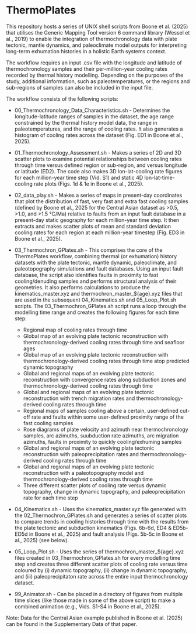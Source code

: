 # ThermoPlates
This repository hosts a series of UNIX shell scripts from Boone et al. (2025) that utilises the Generic Mapping Tool version 6 command library (Wessel et al., 2019) to enable the integration of thermochronology data with plate tectonic, mantle dynamics, and paleoclimate model outputs for interpreting long-term exhumation histories in a holistic Earth systems context.

The workflow requires an input .csv file with the longitude and latitude of thermochronology samples and their per-million-year cooling rates recorded by thermal history modelling. Depending on the purposes of the study, additional information, such as paleotemperatures, or the regions and sub-regions of samples can also be included in the input file. 

The workflow consists of the following scripts:

- 00_Thermochronology_Data_Characteristics.sh - Determines the longitude-latitude ranges of samples in the dataset, the age range constrained by the thermal history model data, the range in paleotemperatures, and the range of cooling rates. It also generates a histogram of cooling rates across the dataset (Fig. ED1 in Boone et al., 2025).

- 01_Thermochronology_Assessment.sh - Makes a series of 2D and 3D scatter plots to examine potential relationships between cooling rates through time versus defined region or sub-region, and versus longitude or latitude (ED2). The code also makes 3D lon-lat-cooling rate figures for each million-year time step (Vid. S1) and static 4D lon-lat-time-cooling rate plots (Figs. 1d & 1e in Boone et al., 2025). 

- 02_data_play.sh - Makes a series of maps in present-day coordinates that plot the distribution of fast, very fast and extra fast cooling samples (defined by Boone et al., 2025 for the Central Asian dataset as >0.5, >1.0, and >1.5 °C/Ma) relative to faults from an input fault database in a present-day static geography for each million-year time step. It then extracts and makes scatter plots of mean and standard deviation cooling rates for each region at each million-year timestep (Fig. ED3 in Boone et al., 2025). 

- 03_Thermochron_GPlates.sh - This comprises the core of the ThermoPlates workflow, combining thermal (or exhumation) history datasets with the plate tectonic, mantle dynamic, paleoclimate, and paleotopography simulations and fault databases. Using an input fault database, the script also identifies faults in proximity to fast cooling/denuding samples and performs structural analysis of their geometries. It also performs calculations to produce the kinematics_master.xyz and thermochron_master_${age}.xyz files that are used in the subsequent 04_Kinematics.sh and 05_Loop_Plot.sh scripts. The 03_Thermochron_GPlates.sh script runs a loop through the modelling time range and creates the following figures for each time step:
    - Regional map of cooling rates through time
    - Global map of an evolving plate tectonic reconstruction with thermochronology-derived cooling rates through time and seafloor ages
    - Global map of an evolving plate tectonic reconstruction with thermochronology-derived cooling rates through time atop predicted dynamic topography
    - Global and regional maps of an evolving plate tectonic reconstruction with convergence rates along subduction zones and thermochronology-derived cooling rates through time
    - Global and regional maps of an evolving plate tectonic reconstruction with trench migration rates and thermochronology-derived cooling rates through time
    - Regional maps of samples cooling above a certain, user-defined cut-off rate and faults within some user-defined proximity range of the fast cooling samples
    - Rose diagrams of plate velocity and azimuth near thermochronology samples, arc azimuths, suubduction rate azimuths, arc migration azimuths, faults in proximity to quickly cooling/exhuming samples
    - Global and regional maps of an evolving plate tectonic reconstruction with paleoprecipitation rates and thermochronology-derived cooling rates through time
    - Global and regional maps of an evolving plate tectonic reconstruction with a paleotopography model and thermochronology-derived cooling rates through time
    - Three different scatter plots of cooling rate versus dynamic topography, change in dynamic topography, and paleoprecipitation rate for each time step

- 04_Kinematics.sh - Uses the kinematics_master.xyz file generated with the 02_Thermochron_GPlates.sh and generates a series of scatter plots to compare trends in cooling histories through time with the results from the plate tectonic and subduction kinematics (Figs. 6b-6d, ED4 & ED5b-ED5d in Boone et al., 2025) and fault analysis (Figs. 5b-5c in Boone et al., 2025) (see below).

- 05_Loop_Plot.sh - Uses the series of thermochron_master_${age}.xyz files created in 03_Thermochron_GPlates.sh for every modelling time step and creates three different scatter plots of cooling rate versus time coloured by (i) dynamic topography, (ii) change in dynamic topography, and (iii) paleoprecipitaton rate across the entire input thermochronology dataset. 

- 99_Animator.sh - Can be placed in a directory of figures from multiple time slices (like those made in some of the above script) to make a combined animation (e.g., Vids. S1-S4 in Boone et al., 2025).

Note: Data for the Central Asian example published in Boone et al. (2025) can be found in the Supplementary Data of that paper.
